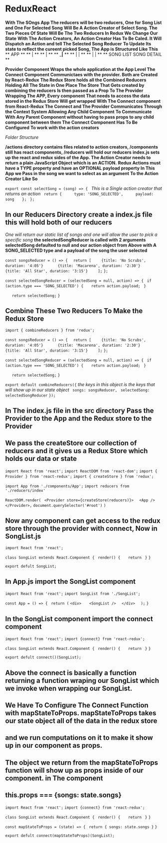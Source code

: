 # ReduxReact

**With The SOngs App The reducers will be two reducers, One for Song List and One For Selected Song**
**Will Be A Action Creator of Select Song. The Two Pieces Of State Will Be The Two Reducers In Redux We Change Our State**
**With The Action Creators, An Action Creator Has To Be Caled. It Will Dispatch an Action and tell The Selected Song Reducer**
**To Update Its state to reflect the cureent picked Song, The App is Structured Like This**
**                                 APP                                             **
**                                  |                                              **
**                                  |                       **
**                           _______|______             **
 **                          |            |                        **
**                           |            |                     **
 **                       SONG LIST   SONG DETAIL             **

 **Provider Component Wraps the whole application at the App Level The Connect Component Communictaes with the provider. Both are Created by React-Redux**
 **The Redux Store holds all the Combined Reducers Holding All The State in One Place The Store That Gets created by combining the reducers**
 **Is then passed as a Prop To The Provider Wrapping The APP, Every component That needs to access the data stored in the Redux Store Will get wrapped**
 **With The Connect component from React-Redux The Connect and The Provider Communicates Through the Context System Allowing Any Child Component**
 **To Communicate With Any Parent Component without having to pass props to any child component between them The Connect Component Has To Be Configured**
 **To work with the action creators**

 *Folder Structure*

 **/actions directory contains files related to action creators, /components still has react components, /reducers will hold our reducers**
 **index.js sets up the react and redux sides of the App. The Action Creator needs to return a plain JavaScript Object which is an ACTION.**
 **Redux Actions must have a TYPE property and have an OPTIONAL payload property In This App we Pass in the song we want to select as an argument**
 **To the Action Creator Like So** 

 `export const selectSong = (song) => { `         *This is a Single action creator that returns an action*
 `  return { `
`     type: 'SONG_SELECTED',`
`     payload: song`
`   };`
` };` 

## In our Reducers Directory create a index.js file this will hold both of our reducers
*One will return our static list of songs and one will allow the user to pick a specific song*
**the selectedSongReducer is called with 2 arguments selectedSong defaulted to null and our action object from Above with A SONG_SELECTED type**
**and a payload of the song the user selected**

`const songsReducer = () => {`
`  return [`
 `     {title: 'No Scrubs', duration: '4:05'} `
 `      {title: 'Macarena', duration: '2:30'}`
 `      {title: 'All Star', duration: '3:15'}`
`    ];`
`};`


`const selectedSongReducer = (selectedSong = null, action) => {`
` if (action.type === 'SONG_SELECTED') {`
`   return action.payload;`
` }`

`   return selectedSong;`
`}`

## Combine These Two Reducers To Make the Redux Store

`import { combineReducers } from 'redux';`

`const songsReducer = () => {`
`  return [`
 `     {title: 'No Scrubs', duration: '4:05'} `
 `      {title: 'Macarena', duration: '2:30'}`
 `      {title: 'All Star', duration: '3:15'}`
`    ];`
`};`


`const selectedSongReducer = (selectedSong = null, action) => {`
` if (action.type === 'SONG_SELECTED') {`
`   return action.payload;`
` }`

`   return selectedSong;`
`}`

`export default combineReducers({`        *the keys in this object is the keys that will show up in our state object*
` songs: songsReducer,`
` selectedSong: selectedSongReducer`
`});`

## In The index.js file in the src directory Pass the Provider to the App and the Redux store to the Provider
## We pass the createStore our collection of reducers and it gives us a Redux Store which holds our data or state

`import React from 'react';`
`import ReactDOM from 'react-dom';`
`import { Provider } from 'react-redux';`
`import { createStore } from 'redux';`

`import App from './components/App';`
`import reducers from './reducers/index'`

`ReactDOM.render(`
` <Provider store={createStore(reducers)}>`
`  <App />`
` </Provider>,` 
`document.querySelector('#root')`
`)`

## Now any component can get access to the redux store through the provider with connect, Now in SongList.js

`import React from 'react';`

`class SongList extends React.Component {`
` render() {`
`   return`
` }`
`}`

`export defult SongList;`

## In App.js import the SongList component

`import React from 'react';`
`import SongList from './SongList';`

`const App = () => {`
` return (`
  `<div>`
`   <SongList />`
`  </div>`
`  );`
`}`

## In the SongList component import the connect component

`import React from 'react';`
`import {connect} from 'react-redux';`

`class SongList extends React.Component {`
` render() {`
`   return`
` }`
`}`

`export defult connect()(SongList);`

## Above the connect is basically a function returning a function wraping our SongList which we invoke when wrapping our SongList.
## We Have To Configure The Connect Function with mapStateToProps. mapStateToProps takes our state object all of the data in the redux store
## and we run computations on it to make it show up in our component as props.
## The object we return from the mapStateToProps function will show up as props inside of our component. in The component
## this.props === {songs: state.songs}

`import React from 'react';`
`import {connect} from 'react-redux';`

`class SongList extends React.Component {`
` render() {`
`   return`
` }`
`}`

`const mapStateToProps = (state) => {`
` return { songs: state.songs }`
`}`

`export defult connect(mapStateToProps)(SongList);`